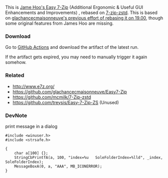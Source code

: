 This is [Jame Hoo's Easy 7-Zip](http://www.e7z.org/) (Additional Ergonomic & Useful GUI Enhancements and Improvements) , rebased on [7-zip-zstd](https://github.com/mcmilk/7-Zip-zstd). This is based on [glachancecmaisonneuve's previous effort of rebasing it on 19.00](https://github.com/glachancecmaisonneuve/Easy7-Zip), though some original features from James Hoo are missing.

### Download

Go to [GitHub Actions](https://github.com/shunf4/Easy7-Zip-SF/actions) and download the artifact of the latest run.

If the artifact gets expired, you may need to manually trigger it again somehow.

### Related

- http://www.e7z.org/
- https://github.com/glachancecmaisonneuve/Easy7-Zip
- https://github.com/mcmilk/7-Zip-zstd
- https://github.com/treysis/Easy-7-Zip-ZS (Unused)

### DevNote

print message in a dialog

```
#include <winuser.h>
#include <strsafe.h>

{
    char a[100] {};
    StringCbPrintfA(a, 100, "index=%u   SoleFolderIndex=%lld", _index, SoleFolderIndex);
    MessageBoxA(0, a, "AAA", MB_ICONERROR);
}
```
